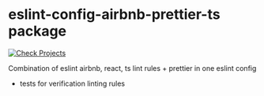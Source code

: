 # eslint-config-airbnb-prettier-ts package

[![Check Projects](https://github.com/paperkotter/eslint-config-airbnb-prettier-ts/actions/workflows/lint.yml/badge.svg)](https://github.com/paperkotter/eslint-config-airbnb-prettier-ts/actions/workflows/lint.yml)

Combination of eslint airbnb, react, ts lint rules + prettier in one eslint config 
+ tests for verification linting rules
